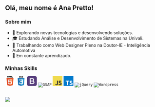 ## Olá, meu nome é <strong>Ana Pretto!</strong> 

<h3>Sobre mim</h3>

- 🤔 Explorando novas tecnologias e desenvolvendo soluções.
- 🎓 Estudando Análise e Desenvolvimento de Sistemas na Univali.
- 💼 Trabalhando como Web Designer Pleno na Doutor-IE - Inteligência Automotiva
- 🌱&nbsp;Em constante aprendizado.

<h3>Minhas Skills</h3>

<code><img height="32" src="https://raw.githubusercontent.com/github/explore/80688e429a7d4ef2fca1e82350fe8e3517d3494d/topics/html/html.png" alt="HTML5"/></code>
<code><img height="32" src="https://raw.githubusercontent.com/github/explore/80688e429a7d4ef2fca1e82350fe8e3517d3494d/topics/css/css.png" alt="CSS"/></code>
<code><img height="32" src="https://raw.githubusercontent.com/github/explore/80688e429a7d4ef2fca1e82350fe8e3517d3494d/topics/bootstrap/bootstrap.png" alt="Bootstrap"/></code>
<code><img height="32" src="https://yt3.googleusercontent.com/ytc/APkrFKaUsjjsvBCg5ZHhHGRWoOQYB2PQkPrJLZMJGEOW=s176-c-k-c0x00ffffff-no-rj" alt="GSAP"/></code>
<code><img height="32" src="https://raw.githubusercontent.com/github/explore/80688e429a7d4ef2fca1e82350fe8e3517d3494d/topics/javascript/javascript.png" alt="Javascript"/></code>
<code><img height="32" src="https://raw.githubusercontent.com/github/explore/80688e429a7d4ef2fca1e82350fe8e3517d3494d/topics/typescript/typescript.png" alt="Typescript"/></code>
<code><img height="32" src="https://encrypted-tbn0.gstatic.com/images?q=tbn:ANd9GcRQyhIAowimFMW-8fxc1_f6G8HwN8NHU_Tpi9oY5scL2dCKBJ5VgUEXjjZb70vdVLlkbPc&usqp=CAU" alt="jQuery"/></code>
<code><img height="32" src="https://encrypted-tbn0.gstatic.com/images?q=tbn:ANd9GcQSAT6iKJ9iay2mDXKhtRwmbSyBxyq1oVYaDaiXlCr-aIEMqh0aSqmpiMYHVwNJC15hQz8&usqp=CAU" alt="Wordpress"/></code>



<br/>

<div>
<a href="https://github.com/anapretto">
<img height="180em" src="https://github-readme-stats.vercel.app/api/top-langs/?username=anapretto&layout=compact&langs_count=7&theme=dracula"/>
</div>
